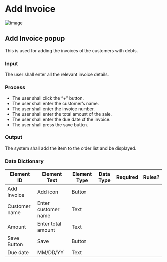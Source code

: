 # Add Invoice

![image](https://github.com/jar-RED/poultry-palace/assets/126373280/93b55ce4-9241-45e8-9fd4-9d9b0140eb01)

## Add Invoice popup
This is used for adding the invoices of the customers with debts.
### Input
The user shall enter all the relevant invoice details.
### Process
* The user shall click the “+” button.
* The user shall enter the customer's name.
* The user shall enter the invoice number.
* The user shall enter the total amount of the sale.
* The user shall enter the due date of the invoice.
* The user shall press the save button.
### Output
The system shall add the item to the order list and be displayed.

### Data Dictionary
| Element ID | Element Text | Element Type | Data Type | Required | Rules? |
|------------|--------------|--------------|-----------|----------|--------|
| Add Invoice | Add icon | Button|  |  |  |
|Customer name | Enter customer name | Text|  |  |  |
|Amount | Enter total amount | Text|  |  |  |
| Save Button | Save | Button |  |  |  |
| Due date | MM/DD/YY | Text|  |  |  |




